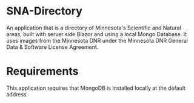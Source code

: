 # SNA-Directory
An application that is a directory of Minnesota's Scientific and Natural areas, built with server side Blazor and using a local Mongo Database.
It uses images from the Minnesota DNR under the Minnesota DNR General Data & Software License Agreement.

# Requirements
This application requires that MongoDB is installed locally at the default address.
